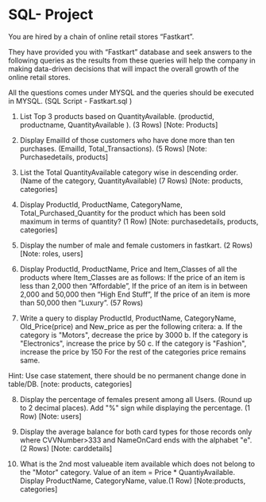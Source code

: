 # SQL- Project

You are hired by a chain of online retail stores “Fastkart”. 

They have provided you with “Fastkart” database and seek answers to the following queries as the results from these queries will help the company in making data-driven decisions that will impact the overall growth of the online retail stores.

All the questions comes under MYSQL and the queries should be executed in MYSQL. (SQL Script  - Fastkart.sql )

1. List Top 3 products based on QuantityAvailable. (productid, productname,
QuantityAvailable ). (3 Rows) [Note: Products]

2. Display EmailId of those customers who have done more than ten purchases. (EmailId,
Total_Transactions).
(5 Rows) [Note: Purchasedetails, products]

3. List the Total QuantityAvailable category wise in descending order. (Name of the category,
QuantityAvailable)
(7 Rows) [Note: products, categories]

4. Display ProductId, ProductName, CategoryName, Total_Purchased_Quantity for the product
which has been sold maximum in terms of quantity?
(1 Row) [Note: purchasedetails, products, categories]

5. Display the number of male and female customers in fastkart. (2 Rows)
[Note: roles, users]

6. Display ProductId, ProductName, Price and Item_Classes of all the
products where Item_Classes are as follows:
If the price of an item is less than 2,000 then “Affordable”,
If the price of an item is in between 2,000 and 50,000 then “High End Stuff”,
If the price of an item is more than 50,000 then “Luxury”.
(57 Rows)

7. Write a query to display ProductId, ProductName, CategoryName, Old_Price(price) and New_price as per the following critera:
   a. If the category is "Motors", decrease the price by 3000
   b. If the category is "Electronics", increase the price by 50
   c. If the category is "Fashion", increase the price by 150
   For the rest of the categories price remains same. 

Hint: Use case statement, there should be no permanent change done in table/DB. [note: products, categories]

8. Display the percentage of females present among all Users. (Round up to 2 decimal places). Add "%" sign while displaying the percentage. (1 Row) [Note: users]

9. Display the average balance for both card types for those records only where CVVNumber>333 and NameOnCard ends with the alphabet "e". (2 Rows) [Note: carddetails]

10. What is the 2nd most valueable item available which does not belong to the "Motor" category. Value of an item = Price * QuantiyAvailable. Display ProductName, CategoryName, value.(1 Row) [Note:products, categories]
